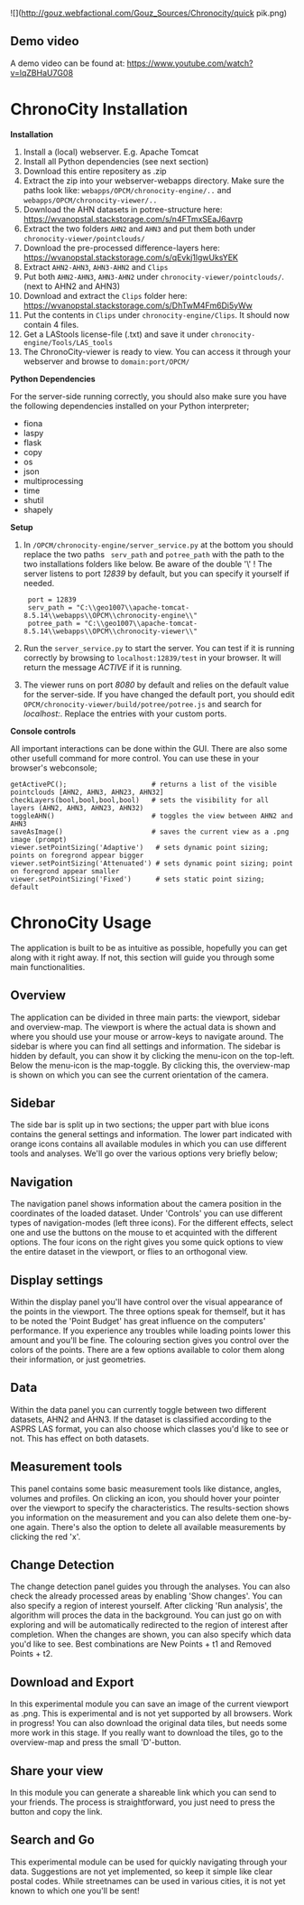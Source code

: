 
![](http://gouz.webfactional.com/Gouz_Sources/Chronocity/quick pik.png)


## Demo video  
A demo video can be found at: https://www.youtube.com/watch?v=lqZBHaU7G08

# ChronoCity Installation

__Installation__  

1. Install a (local) webserver. E.g. Apache Tomcat
2. Install all Python dependencies (see next section)
3. Download this entire repositery as .zip
4. Extract the zip into your webserver-webapps directory. Make sure the paths look like: <code>webapps/OPCM/chronocity-engine/..</code> and <code>webapps/OPCM/chronocity-viewer/..</code>
5. Download the AHN datasets in potree-structure here: https://wvanopstal.stackstorage.com/s/n4FTmxSEaJ6avrp
6. Extract the two folders <code>AHN2</code> and <code>AHN3</code> and put them both under <code>chronocity-viewer/pointclouds/</code>
7. Download the pre-processed difference-layers here: https://wvanopstal.stackstorage.com/s/qEvkj1lgwUksYEK
8. Extract <code>AHN2-AHN3</code>, <code>AHN3-AHN2</code> and <code>Clips</code>
9. Put both <code>AHN2-AHN3</code>, <code>AHN3-AHN2</code> under <code>chronocity-viewer/pointclouds/</code>. (next to AHN2 and AHN3)
10. Download and extract the <code>Clips</code> folder here: https://wvanopstal.stackstorage.com/s/DhTwM4Fm6Di5yWw
11. Put the contents in <code>Clips</code> under <code>chronocity-engine/Clips</code>. It should now contain 4 files.
12. Get a LAStools license-file (.txt) and save it under <code>chronocity-engine/Tools/LAS_tools</code>
13. The ChronoCity-viewer is ready to view. You can access it through your webserver and browse to <code>domain:port/OPCM/</code>

__Python Dependencies__  

For the server-side running correctly, you should also make sure you have the following dependencies installed on your Python interpreter;
- fiona
- laspy
- flask
- copy
- os
- json
- multiprocessing
- time
- shutil
- shapely

__Setup__

1. In <code>/OPCM/chronocity-engine/server_service.py</code> at the bottom you should replace the two paths <code> serv_path</code> and <code>potree_path</code> with the path to the two installations folders like below. Be aware of the double '\\' ! The server listens to port _12839_ by default, but you can specify it yourself if needed.


        port = 12839
        serv_path = "C:\\geo1007\\apache-tomcat-8.5.14\\webapps\\OPCM\\chronocity-engine\\"
        potree_path = "C:\\geo1007\\apache-tomcat-8.5.14\\webapps\\OPCM\\chronocity-viewer\\"

2. Run the <code>server_service.py</code> to start the server. You can test if it is running correctly by browsing to <code>localhost:12839/test</code> in your browser. It will return the message _ACTIVE_ if it is running.

3. The viewer runs on port _8080_ by default and relies on the default value for the server-side. If you have changed the default port, you should edit <code>OPCM/chronocity-viewer/build/potree/potree.js</code> and search for _localhost:_. Replace the entries with your custom ports.

__Console controls__  

All important interactions can be done within the GUI. There are also some other usefull command for more control. You can use these in your browser's webconsole;

    getActivePC();                     # returns a list of the visible pointclouds [AHN2, AHN3, AHN23, AHN32]
    checkLayers(bool,bool,bool,bool)   # sets the visibility for all layers (AHN2, AHN3, AHN23, AHN32)
    toggleAHN()                        # toggles the view between AHN2 and AHN3
    saveAsImage()                      # saves the current view as a .png image (prompt)
    viewer.setPointSizing('Adaptive')   # sets dynamic point sizing; points on foregrond appear bigger
    viewer.setPointSizing('Attenuated') # sets dynamic point sizing; point on foregrond appear smaller
    viewer.setPointSizing('Fixed')      # sets static point sizing; default
    
# ChronoCity Usage 

The application is built to be as intuitive as possible, hopefully you can get along with it right away. If not, this section will guide you through some main functionalities.

## Overview  

The application can be divided in three main parts: the viewport, sidebar and overview-map. The viewport is where the actual data is shown and where you should use your mouse or arrow-keys to navigate around. The sidebar is where you can find all settings and information. The sidebar is hidden by default, you can show it by clicking the menu-icon on the top-left. Below the menu-icon is the map-toggle. By clicking this, the overview-map is shown on which you can see the current orientation of the camera.  

## Sidebar  

The side bar is split up in two sections; the upper part with blue icons contains the general settings and information. The lower part indicated with orange icons contains all available modules in which you can use different tools and analyses. We'll go over the various options very briefly below;

## Navigation  

The navigation panel shows information about the camera position in the coordinates of the loaded dataset. Under 'Controls' you can use different types of navigation-modes (left three icons). For the different effects, select one and use the buttons on the mouse to et acquinted with the different options. The four icons on the right gives you some quick options to view the entire dataset in the viewport, or flies to an orthogonal view.  

## Display settings 

Within the display panel you'll have control over the visual appearance of the points in the viewport. The three options speak for themself, but it has to be noted the 'Point Budget' has great influence on the computers' performance. If you experience any troubles while loading points lower this amount and you'll be fine. The colouring section gives you control over the colors of the points. There are a few options available to color them along their information, or just geometries.  

## Data

Within the data panel you can currently toggle between two different datasets, AHN2 and AHN3. If the dataset is classified according to the ASPRS LAS format, you can also choose which classes you'd like to see or not. This has effect on both datasets.  

## Measurement tools  

This panel contains some basic measurement tools like distance, angles, volumes and profiles. On clicking an icon, you should hover your pointer over the viewport to specify the characteristics. The results-section shows you information on the measurement and you can also delete them one-by-one again. There's also the option to delete all available measurements by clicking the red 'x'.  

## Change Detection  

The change detection panel guides you through the analyses. You can also check the already processed areas by enabling 'Show changes'. You can also specify a region of interest yourself. After clicking 'Run analysis', the algorithm will proces the data in the background. You can just go on with exploring and will be automatically redirected to the region of interest after completion. When the changes are shown, you can also specify which data you'd like to see. Best combinations are New Points + t1 and Removed Points + t2.  

## Download and Export  

In this experimental module you can save an image of the current viewport as .png. This is experimental and is not yet supported by all browsers. Work in progress! You can also download the original data tiles, but needs some more work in this stage. If you really want to download the tiles, go to the overview-map and press the small 'D'-button.  

## Share your view   

In this module you can generate a shareable link which you can send to your friends. The process is straightforward, you just need to press the button and copy the link.  

## Search and Go  

This experimental module can be used for quickly navigating through your data. Suggestions are not yet implemented, so keep it simple like clear postal codes. While streetnames can be used in various cities, it is not yet known to which one you'll be sent!
